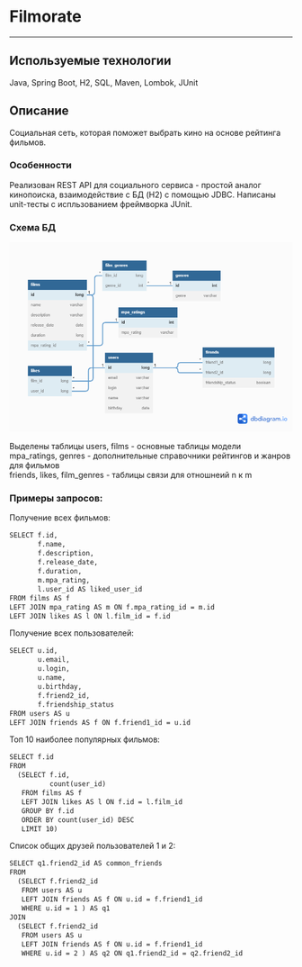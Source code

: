 # Filmorate
---
## Используемые технологии
Java, Spring Boot, H2, SQL, Maven, Lombok, JUnit

## Описание
Социальная сеть, которая поможет выбрать кино на основе рейтинга фильмов.

### Особенности
Реализован REST API для социального сервиса - простой аналог кинопоиска, взаимодействие с БД (H2) с помощью JDBC. Написаны unit-тесты с испльзованием фреймворка JUnit.

### Схема БД
![Схема БД](https://github.com/Stan8Dord/java-filmorate/blob/main/DB_filmorate_v1.png)

Выделены таблицы 
users, films - основные таблицы модели  
mpa_ratings, genres - дополнительные справочники рейтингов и жанров для фильмов  
friends, likes, film_genres - таблицы связи для отношнеий n к m  
  
### Примеры запросов:   
  
Получение всех фильмов:  
```
SELECT f.id,
       f.name,
       f.description,
       f.release_date,
       f.duration,
       m.mpa_rating,
       l.user_id AS liked_user_id
FROM films AS f
LEFT JOIN mpa_rating AS m ON f.mpa_rating_id = m.id
LEFT JOIN likes AS l ON l.film_id = f.id
```
Получение всех пользователей:
```
SELECT u.id,
       u.email,
       u.login,
       u.name,
       u.birthday,
       f.friend2_id,
       f.friendship_status
FROM users AS u
LEFT JOIN friends AS f ON f.friend1_id = u.id
```
Топ 10 наиболее популярных фильмов:
```
SELECT f.id
FROM
  (SELECT f.id,
          count(user_id)
   FROM films AS f
   LEFT JOIN likes AS l ON f.id = l.film_id
   GROUP BY f.id
   ORDER BY count(user_id) DESC
   LIMIT 10)
```   
Список общих друзей пользователей 1 и 2:
```
SELECT q1.friend2_id AS common_friends
FROM
  (SELECT f.friend2_id
   FROM users AS u
   LEFT JOIN friends AS f ON u.id = f.friend1_id
   WHERE u.id = 1 ) AS q1
JOIN
  (SELECT f.friend2_id
   FROM users AS u
   LEFT JOIN friends AS f ON u.id = f.friend1_id
   WHERE u.id = 2 ) AS q2 ON q1.friend2_id = q2.friend2_id
```   
